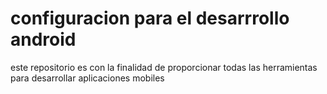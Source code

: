 # configuracion para el desarrrollo android
 este repositorio es con la finalidad de proporcionar todas las herramientas para desarrollar aplicaciones mobiles 
